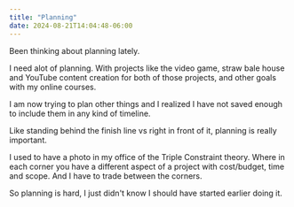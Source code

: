 ```yaml
---
title: "Planning"
date: 2024-08-21T14:04:48-06:00
---
```

Been thinking about planning lately. 

I need alot of planning. With projects like the video game, straw bale house and YouTube content creation for both of those projects, and other goals with my online courses. 

I am now trying to plan other things and I realized I have not saved enough to include them in any kind of timeline.

Like standing behind the finish line vs right in front of it, planning is really important.

I used to have a photo in my office of the Triple Constraint theory. Where in each corner you have a different aspect of a project with cost/budget, time and scope. And I have to trade between the corners. 

So planning is hard, I just didn't know I should have started earlier doing it. 
